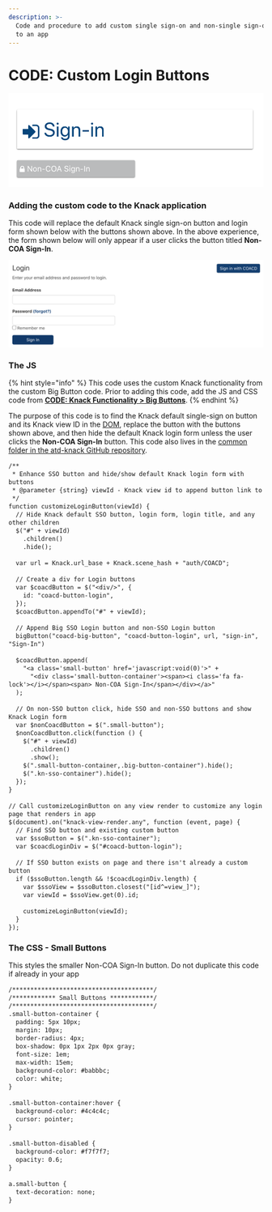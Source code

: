 ```yaml
---
description: >-
  Code and procedure to add custom single sign-on and non-single sign-on buttons
  to an app
---
```


# CODE: Custom Login Buttons

![The COA and non-COA login buttons that replace the default Knack sign-in](../.gitbook/assets/customloginbuttons.png)

### Adding the custom code to the Knack application

This code will replace the default Knack single sign-on button and login form shown below with the buttons shown above. In the above experience, the form shown below will only appear if a user clicks the button titled **Non-COA Sign-In**.

![Default Knack login form with the Single Sign-on button on the right](../.gitbook/assets/screen-shot-2020-11-10-at-5.11.12-pm.png)

### The JS

{% hint style="info" %}
This code uses the custom Knack functionality from the custom Big Button code. Prior to adding this code, add the JS and CSS code from [**CODE: Knack Functionality &gt; Big Buttons**](https://atd-dts.gitbook.io/atd-knack-operations/knack-code/functionality/big-buttons).
{% endhint %}

The purpose of this code is to find the Knack default single-sign on button and its Knack view ID in the [DOM](https://developer.mozilla.org/en-US/docs/Web/API/Document_Object_Model), replace the button with the buttons shown above, and then hide the default Knack login form unless the user clicks the **Non-COA Sign-In** button. This code also lives in the [common folder in the atd-knack GitHub repository](https://github.com/cityofaustin/atd-knack/tree/master/code/common/custom-login-button).

```text
/**
 * Enhance SSO button and hide/show default Knack login form with buttons
 * @parameter {string} viewId - Knack view id to append button link to
 */
function customizeLoginButton(viewId) {
  // Hide Knack default SSO button, login form, login title, and any other children
  $("#" + viewId)
    .children()
    .hide();

  var url = Knack.url_base + Knack.scene_hash + "auth/COACD";

  // Create a div for Login buttons
  var $coacdButton = $("<div/>", {
    id: "coacd-button-login",
  });
  $coacdButton.appendTo("#" + viewId);

  // Append Big SSO Login button and non-SSO Login button
  bigButton("coacd-big-button", "coacd-button-login", url, "sign-in", "Sign-In")

  $coacdButton.append(
    "<a class='small-button' href='javascript:void(0)'>" +
      "<div class='small-button-container'><span><i class='fa fa-lock'></i></span><span> Non-COA Sign-In</span></div></a>"
  );

  // On non-SSO button click, hide SSO and non-SSO buttons and show Knack Login form
  var $nonCoacdButton = $(".small-button");
  $nonCoacdButton.click(function () {
    $("#" + viewId)
      .children()
      .show();
    $(".small-button-container,.big-button-container").hide();
    $(".kn-sso-container").hide();
  });
}

// Call customizeLoginButton on any view render to customize any login page that renders in app
$(document).on("knack-view-render.any", function (event, page) {
  // Find SSO button and existing custom button
  var $ssoButton = $(".kn-sso-container");
  var $coacdLoginDiv = $("#coacd-button-login");

  // If SSO button exists on page and there isn't already a custom button
  if ($ssoButton.length && !$coacdLoginDiv.length) {
    var $ssoView = $ssoButton.closest("[id^=view_]");
    var viewId = $ssoView.get(0).id;

    customizeLoginButton(viewId);
  }
});
```

### The CSS - Small Buttons

This styles the smaller Non-COA Sign-In button. Do not duplicate this code if already in your app

```text
/***************************************/
/************ Small Buttons ************/
/***************************************/
.small-button-container {
  padding: 5px 10px;
  margin: 10px;
  border-radius: 4px;
  box-shadow: 0px 1px 2px 0px gray;
  font-size: 1em;
  max-width: 15em;
  background-color: #babbbc;
  color: white;
}

.small-button-container:hover {
  background-color: #4c4c4c;
  cursor: pointer;
}

.small-button-disabled {
  background-color: #f7f7f7;
  opacity: 0.6;
}

a.small-button {
  text-decoration: none;
}
```

 

